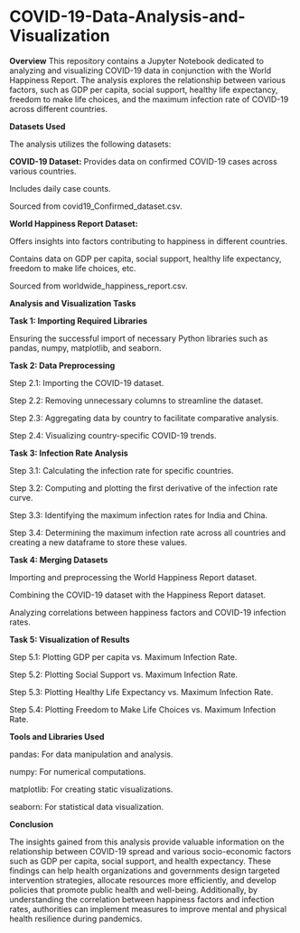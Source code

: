 # COVID-19-Data-Analysis-and-Visualization

**Overview**
This repository contains a Jupyter Notebook dedicated to analyzing and visualizing COVID-19 data in conjunction with the World Happiness Report. The analysis explores the relationship between various factors, such as GDP per capita, social support, healthy life expectancy, freedom to make life choices, and the maximum infection rate of COVID-19 across different countries.

**Datasets Used**

The analysis utilizes the following datasets:

**COVID-19 Dataset:**
Provides data on confirmed COVID-19 cases across various countries.

Includes daily case counts.

Sourced from covid19_Confirmed_dataset.csv.

**World Happiness Report Dataset:**

Offers insights into factors contributing to happiness in different countries.

Contains data on GDP per capita, social support, healthy life expectancy, freedom to make life choices, etc.

Sourced from worldwide_happiness_report.csv.

**Analysis and Visualization Tasks**

**Task 1: Importing Required Libraries**

Ensuring the successful import of necessary Python libraries such as pandas, numpy, matplotlib, and seaborn.

**Task 2: Data Preprocessing**

Step 2.1: Importing the COVID-19 dataset.

Step 2.2: Removing unnecessary columns to streamline the dataset.

Step 2.3: Aggregating data by country to facilitate comparative analysis.

Step 2.4: Visualizing country-specific COVID-19 trends.

**Task 3: Infection Rate Analysis**

Step 3.1: Calculating the infection rate for specific countries.

Step 3.2: Computing and plotting the first derivative of the infection rate curve.

Step 3.3: Identifying the maximum infection rates for India and China.

Step 3.4: Determining the maximum infection rate across all countries and creating a new dataframe to store these values.

**Task 4: Merging Datasets**

Importing and preprocessing the World Happiness Report dataset.

Combining the COVID-19 dataset with the Happiness Report dataset.

Analyzing correlations between happiness factors and COVID-19 infection rates.

**Task 5: Visualization of Results**

Step 5.1: Plotting GDP per capita vs. Maximum Infection Rate.

Step 5.2: Plotting Social Support vs. Maximum Infection Rate.

Step 5.3: Plotting Healthy Life Expectancy vs. Maximum Infection Rate.

Step 5.4: Plotting Freedom to Make Life Choices vs. Maximum Infection Rate.

**Tools and Libraries Used**

pandas: For data manipulation and analysis.

numpy: For numerical computations.

matplotlib: For creating static visualizations.

seaborn: For statistical data visualization.

**Conclusion**

The insights gained from this analysis provide valuable information on the relationship between COVID-19 spread and various socio-economic factors such as GDP per capita, social support, and health expectancy. These findings can help health organizations and governments design targeted intervention strategies, allocate resources more efficiently, and develop policies that promote public health and well-being. Additionally, by understanding the correlation between happiness factors and infection rates, authorities can implement measures to improve mental and physical health resilience during pandemics. 

